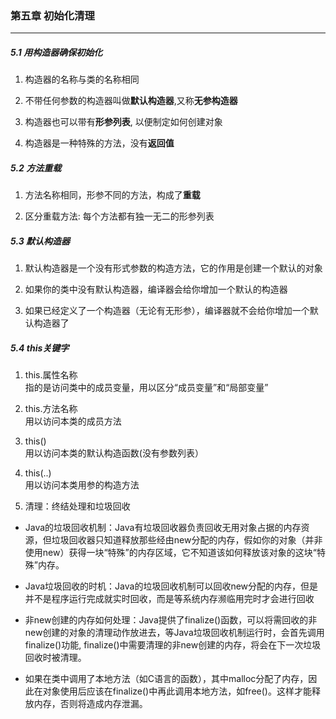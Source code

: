 ### 第五章   初始化清理 ###
--------------------------
##### 5.1 用构造器确保初始化  

1. 构造器的名称与类的名称相同  

2. 不带任何参数的构造器叫做**默认构造器**,又称**无参构造器**

3. 构造器也可以带有**形参列表**, 以便制定如何创建对象

4. 构造器是一种特殊的方法，没有**返回值**


##### 5.2 方法重载  

1. 方法名称相同，形参不同的方法，构成了**重载**

2. 区分重载方法: 每个方法都有独一无二的形参列表


##### 5.3 默认构造器

1. 默认构造器是一个没有形式参数的构造方法，它的作用是创建一个默认的对象

2. 如果你的类中没有默认构造器，编译器会给你增加一个默认的构造器

3. 如果已经定义了一个构造器（无论有无形参），编译器就不会给你增加一个默认构造器了


##### 5.4 this关键字

1. this.属性名称  
指的是访问类中的成员变量，用以区分“成员变量”和“局部变量”  

2. this.方法名称  
用以访问本类的成员方法

3. this()  
用以访问本类的默认构造函数(没有参数列表）

4. this(..)  
用以访问本类用参的构造方法


4. 清理：终结处理和垃圾回收  
* Java的垃圾回收机制：Java有垃圾回收器负责回收无用对象占据的内存资源，但垃圾回收器只知道释放那些经由new分配的内存，假如你的对象（并非使用new）获得一块“特殊”的内存区域，它不知道该如何释放该对象的这块“特殊”内存。

* Java垃圾回收的时机：Java的垃圾回收机制可以回收new分配的内存，但是并不是程序运行完成就实时回收，而是等系统内存濒临用完时才会进行回收  

* 非new创建的内存如何处理：Java提供了finalize()函数，可以将需回收的非new创建的对象的清理动作放进去，等Java垃圾回收机制运行时，会首先调用finalize()功能, finalize()中需要清理的非new创建的内存，将会在下一次垃圾回收时被清理。

* 如果在类中调用了本地方法（如C语言的函数），其中malloc分配了内存，因此在对象使用后应该在finalize()中再此调用本地方法，如free()。这样才能释放内存，否则将造成内存泄漏。


 


